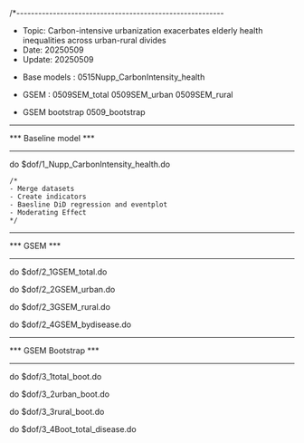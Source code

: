 /*---------------------------------------------------------
* Topic: Carbon-intensive urbanization exacerbates elderly health inequalities across urban-rural divides
* Date: 20250509
* Update: 20250509

- Base models : 0515Nupp_CarbonIntensity_health

- GSEM : 
	0509SEM_total
	0509SEM_urban
	0509SEM_rural
	
- GSEM bootstrap
	0509_bootstrap



**********************
*** Baseline model ***
**********************

do $dof/1_Nupp_CarbonIntensity_health.do

	/*
	- Merge datasets
	- Create indicators
	- Baesline DiD regression and eventplot
	- Moderating Effect
	*/

	

***********
*** GSEM ***
***********	

do $dof/2_1GSEM_total.do

do $dof/2_2GSEM_urban.do

do $dof/2_3GSEM_rural.do

do $dof/2_4GSEM_bydisease.do



*****************
*** GSEM Bootstrap ***
*****************

do $dof/3_1total_boot.do

do $dof/3_2urban_boot.do

do $dof/3_3rural_boot.do

do $dof/3_4Boot_total_disease.do


